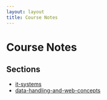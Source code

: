 ```yaml
---
layout: layout
title: Course Notes
---
```


# Course Notes

## Sections

- [it-systems](./it-systems/index.md)
- [data-handling-and-web-concepts](./data-handling-and-web-concepts/index.md)

